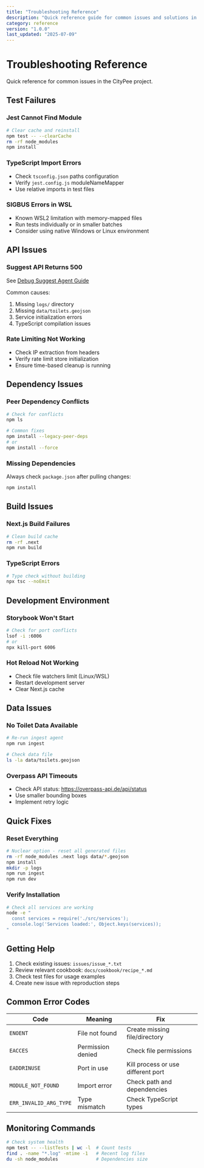 ```yaml
---
title: "Troubleshooting Reference"
description: "Quick reference guide for common issues and solutions in the CityPee project"
category: reference
version: "1.0.0"
last_updated: "2025-07-09"
---
```


# Troubleshooting Reference

Quick reference for common issues in the CityPee project.

## Test Failures

### Jest Cannot Find Module
```bash
# Clear cache and reinstall
npm test -- --clearCache
rm -rf node_modules
npm install
```

### TypeScript Import Errors
- Check `tsconfig.json` paths configuration
- Verify `jest.config.js` moduleNameMapper
- Use relative imports in test files

### SIGBUS Errors in WSL
- Known WSL2 limitation with memory-mapped files
- Run tests individually or in smaller batches
- Consider using native Windows or Linux environment

## API Issues

### Suggest API Returns 500
See [Debug Suggest Agent Guide](../howto/debug-suggest-agent.md)

Common causes:
1. Missing `logs/` directory
2. Missing `data/toilets.geojson`
3. Service initialization errors
4. TypeScript compilation issues

### Rate Limiting Not Working
- Check IP extraction from headers
- Verify rate limit store initialization
- Ensure time-based cleanup is running

## Dependency Issues

### Peer Dependency Conflicts
```bash
# Check for conflicts
npm ls

# Common fixes
npm install --legacy-peer-deps
# or
npm install --force
```

### Missing Dependencies
Always check `package.json` after pulling changes:
```bash
npm install
```

## Build Issues

### Next.js Build Failures
```bash
# Clean build cache
rm -rf .next
npm run build
```

### TypeScript Errors
```bash
# Type check without building
npx tsc --noEmit
```

## Development Environment

### Storybook Won't Start
```bash
# Check for port conflicts
lsof -i :6006
# or
npx kill-port 6006
```

### Hot Reload Not Working
- Check file watchers limit (Linux/WSL)
- Restart development server
- Clear Next.js cache

## Data Issues

### No Toilet Data Available
```bash
# Re-run ingest agent
npm run ingest

# Check data file
ls -la data/toilets.geojson
```

### Overpass API Timeouts
- Check API status: https://overpass-api.de/api/status
- Use smaller bounding boxes
- Implement retry logic

## Quick Fixes

### Reset Everything
```bash
# Nuclear option - reset all generated files
rm -rf node_modules .next logs data/*.geojson
npm install
mkdir -p logs
npm run ingest
npm run dev
```

### Verify Installation
```bash
# Check all services are working
node -e "
  const services = require('./src/services');
  console.log('Services loaded:', Object.keys(services));
"
```

## Getting Help

1. Check existing issues: `issues/issue_*.txt`
2. Review relevant cookbook: `docs/cookbook/recipe_*.md`
3. Check test files for usage examples
4. Create new issue with reproduction steps

## Common Error Codes

| Code | Meaning | Fix |
|------|---------|-----|
| `ENOENT` | File not found | Create missing file/directory |
| `EACCES` | Permission denied | Check file permissions |
| `EADDRINUSE` | Port in use | Kill process or use different port |
| `MODULE_NOT_FOUND` | Import error | Check path and dependencies |
| `ERR_INVALID_ARG_TYPE` | Type mismatch | Check TypeScript types |

## Monitoring Commands

```bash
# Check system health
npm test -- --listTests | wc -l  # Count tests
find . -name "*.log" -mtime -1   # Recent log files
du -sh node_modules              # Dependencies size
```